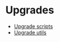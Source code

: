 # Upgrades

* [Upgrade scripts](upgrades/upgrade_scripts.md)
* [Upgrade utils](upgrades/upgrade_utils.md)
